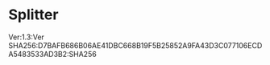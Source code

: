 # Splitter

Ver:1.3:Ver
SHA256:D7BAFB686B06AE41DBC668B19F5B25852A9FA43D3C077106ECDA5483533AD3B2:SHA256
